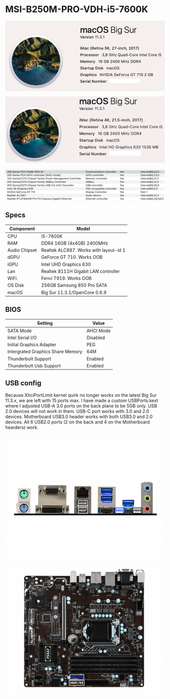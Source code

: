 # MSI-B250M-PRO-VDH-i5-7600K
 <p align="center">
  <img src="Docs/AboutThisMac.png" align=center">
 </p>
  <p align="center">
  <img src="Docs/AboutThisMac2.png" align=center">
 </p>
 <p align="center">
  <img src="Docs/PCI.png" align=center">
 </p>
 
 ## Specs
 | **Component** | **Model** |
| ------------- | --------- |
| CPU | i5-7600K |
| RAM | DDR4 16GB (4x4GB) 2400MHz |
| Audio Chipset | Realtek ALC887. Works with layout-id 1 |
| dGPU | GeForce GT 710. Works OOB |
| iGPU | Intel UHD Graphics 630 |
| Lan |  Realtek 8111H Gigabit LAN controller |
| WiFi | Fenvi T919. Works OOB |
| OS Disk | 256GB Samsung 850 Pro SATA |
| macOS | Big Sur 11.3.1/OpenCore 0.6.9

## BIOS
| **Setting** | **Value** |
| ------------- | --------- |
| SATA Mode | AHCI Mode |
| Intel Serial I/O | Disabled |
| Initial Graphics Adapter | PEG |
| Intergrated Graphics Share Memory | 64M |
| Thunderbolt Support | Enabled |
| Thunderbolt Usb Support | Enabled |

## USB config
Because XhciPortLimit kernel quirk no longer works on the latest Big Sur 11.3.x, we are left with 15 ports max. I have made a custom USBPorts.kext where I adjusted USB-A 3.0 ports on the back plane to be 5GB only. USB 2.0 devices will not work in them. USB-C port works with 3.0 and 2.0 devices. Motherboard USB3.0 header works with both USB3.0 and 2.0 devices. All 6 USB2.0 ports (2 on the back and 4 on the Motherboard hearders) work.
 <p align="center">
  <img src="Docs/BackIO.png" align=center">
 </p>
 <p align="center">
  <img src="Docs/B250M-PRO-VDH.png" align=center">
 </p>